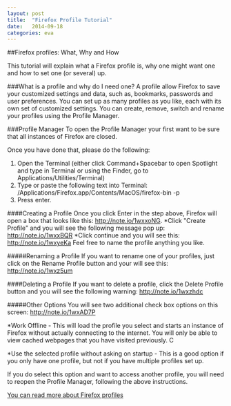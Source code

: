 ```yaml
---
layout: post
title:  "Firefox Profile Tutorial"
date:   2014-09-18
categories: eva
---
```


##Firefox profiles: What, Why and How

This tutorial will explain what a Firefox profile is, why one might want one and how to set one (or several) up. 

###What is a profile and why do I need one?
A profile allow Firefox to save your customized settings and data, such as, bookmarks, passwords and user preferences. You can set up as many profiles as you like, each with its own set of customized settings. You can create, remove, switch and rename your profiles using the Profile Manager. 

###Profile Manager
To open the Profile Manager your first want to be sure that all instances of Firefox are closed.

Once you have done that, please do the following:
1. Open the Terminal (either click Command+Spacebar to open Spotlight and type in Terminal or using the Finder, go to Applications/Utilities/Terminal)
2. Type or paste the following text into Terminal: /Applications/Firefox.app/Contents/MacOS/firefox-bin -p
3. Press enter.

####Creating a Profile
Once you click Enter in the step above, Firefox will open a box that looks like this: <http://note.io/1wxxoNG>. 
*Click "Create Profile" and you will see the following message pop up: <http://note.io/1wxxBQR>
*Click continue and you will see this: <http://note.io/1wxyeKa> Feel free to name the profile anything you like. 

#####Renaming a Profile
If you want to rename one of your profiles, just click on the Rename Profile button and your will see this: <http://note.io/1wxz5um>

####Deleting a Profile
If you want to delete a profile, click the Delete Profile button and you will see the following warning: <http://note.io/1wxzhdc>

#####Other Options
You will see two additional check box options on this screen: <http://note.io/1wxAD7P>

*Work Offline - This will load the profile you select and starts an instance of Firefox without actually connecting to the internet. You will only be able to view cached webpages that you have visited previously. C

*Use the selected profile without asking on startup - This is a good option if you only have one profile, but not if you have multiple profiles set up. 

If you do select this option and want to access another profile, you will need to reopen the Profile Manager, following the above instructions. 




[You can read more about Firefox profiles](https://support.mozilla.org/en-US/kb/profile-manager-create-and-remove-firefox-profiles/ "here") 
